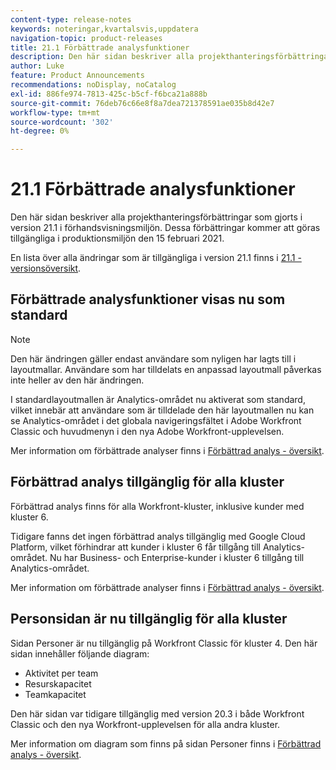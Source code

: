 ```yaml
---
content-type: release-notes
keywords: noteringar,kvartalsvis,uppdatera
navigation-topic: product-releases
title: 21.1 Förbättrade analysfunktioner
description: Den här sidan beskriver alla projekthanteringsförbättringar som gjorts i version 21.1 i förhandsvisningsmiljön. Dessa förbättringar kommer att göras tillgängliga i produktionsmiljön den 15 februari 2021.
author: Luke
feature: Product Announcements
recommendations: noDisplay, noCatalog
exl-id: 886fe974-7813-425c-b5cf-f6bca21a888b
source-git-commit: 76deb76c66e8f8a7dea721378591ae035b8d42e7
workflow-type: tm+mt
source-wordcount: '302'
ht-degree: 0%

---
```


# 21.1 Förbättrade analysfunktioner

Den här sidan beskriver alla projekthanteringsförbättringar som gjorts i version 21.1 i förhandsvisningsmiljön. Dessa förbättringar kommer att göras tillgängliga i produktionsmiljön den 15 februari 2021.

En lista över alla ändringar som är tillgängliga i version 21.1 finns i [21.1 - versionsöversikt](../../../product-announcements/product-releases/21.1-release-activity/21-1-release-overview.md).

## Förbättrade analysfunktioner visas nu som standard

>[!NOTE]
>
>Den här ändringen gäller endast användare som nyligen har lagts till i layoutmallar. Användare som har tilldelats en anpassad layoutmall påverkas inte heller av den här ändringen.

I standardlayoutmallen är Analytics-området nu aktiverat som standard, vilket innebär att användare som är tilldelade den här layoutmallen nu kan se Analytics-området i det globala navigeringsfältet i Adobe Workfront Classic och huvudmenyn i den nya Adobe Workfront-upplevelsen.

Mer information om förbättrade analyser finns i [Förbättrad analys - översikt](../../../enhanced-analytics/enhanced-analytics-overview.md).

## Förbättrad analys tillgänglig för alla kluster

Förbättrad analys finns för alla Workfront-kluster, inklusive kunder med kluster 6.

Tidigare fanns det ingen förbättrad analys tillgänglig med Google Cloud Platform, vilket förhindrar att kunder i kluster 6 får tillgång till Analytics-området. Nu har Business- och Enterprise-kunder i kluster 6 tillgång till Analytics-området.

Mer information om förbättrade analyser finns i [Förbättrad analys - översikt](../../../enhanced-analytics/enhanced-analytics-overview.md).

## Personsidan är nu tillgänglig för alla kluster

Sidan Personer är nu tillgänglig på Workfront Classic för kluster 4. Den här sidan innehåller följande diagram:

* Aktivitet per team
* Resurskapacitet
* Teamkapacitet

Den här sidan var tidigare tillgänglig med version 20.3 i både Workfront Classic och den nya Workfront-upplevelsen för alla andra kluster.

Mer information om diagram som finns på sidan Personer finns i [Förbättrad analys - översikt](../../../enhanced-analytics/enhanced-analytics-overview.md).
